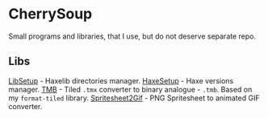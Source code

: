 # CherrySoup
Small programs and libraries, that I use, but do not deserve separate repo.

## Libs
[LibSetup](libsetup) - Haxelib directories manager.
[HaxeSetup](haxesetup) - Haxe versions manager.
[TMB](tmb) - Tiled `.tmx` converter to binary analogue - `.tmb`. Based on my `format-tiled` library.
[Spritesheet2Gif](spritesheet2gif) - PNG Spritesheet to animated GIF converter.